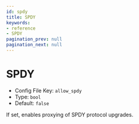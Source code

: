 ```yaml
---
id: spdy
title: SPDY
keywords:
- reference
- SPDY
pagination_prev: null
pagination_next: null
---
```



# SPDY
- Config File Key: `allow_spdy`
- Type: `bool`
- Default: `false`

If set, enables proxying of SPDY protocol upgrades.

